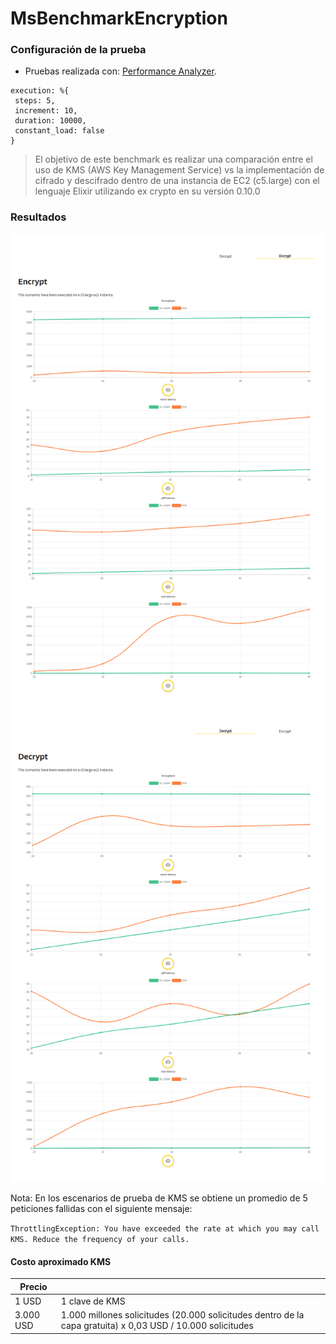 # MsBenchmarkEncryption

### Configuración de la prueba

- Pruebas realizada con: [Performance Analyzer](https://github.com/bancolombia/distributed-performance-analyzer).
```
execution: %{
 steps: 5,
 increment: 10,
 duration: 10000,
 constant_load: false
}
```

> El objetivo de este benchmark es realizar una comparación entre el uso de KMS (AWS Key Management Service) vs la implementación de cifrado y descifrado dentro de una instancia de EC2 (c5.large) con el lenguaje Elixir utilizando ex crypto en su versión 0.10.0

### Resultados
![Encrypt](results/encrypt.png)
![Decrypt](results/decrypt.png)

Nota: En los escenarios de prueba de KMS se obtiene un promedio de 5 peticiones fallidas con el siguiente mensaje:

`ThrottlingException: You have exceeded the rate at which you may call KMS. Reduce the frequency of your calls.`

#### Costo aproximado KMS

| Precio       |                                 |
|--------------|---------------------------------|
| 1 USD        | 1 clave de KMS                  |
| 3.000 USD    | 1.000 millones solicitudes (20.000 solicitudes dentro de la capa gratuita) x 0,03 USD / 10.000 solicitudes |